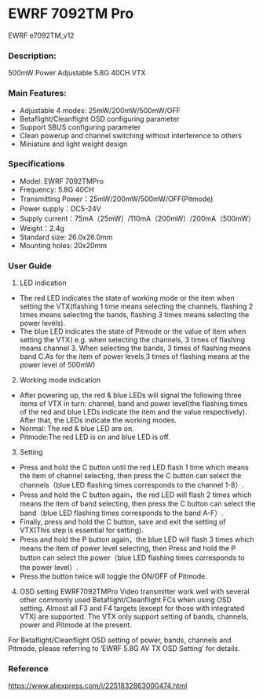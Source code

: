 # EWRF 7092TM Pro
EWRF e7092TM_v12

### Description:
500mW Power Adjustable 5.8G 40CH VTX

### Main Features:  
- Adjustable 4 modes: 25mW/200mW/500mW/OFF  
- Betaflight/Cleanflight OSD configuring parameter  
- Support SBUS configuring parameter  
- Clean powerup and channel switching without interference to others  
- Miniature and light weight design  

### Specifications

- Model: EWRF 7092TMPro  
- Frequency: 5.8G 40CH  
- Transmitting Power：25mW/200mW/500mW/OFF(Pitmode)  
- Power supply：DC5-24V  
- Supply current：75mA（25mW）/110mA（200mW）/200mA（500mW）  
- Weight：2.4g  
- Standard size: 26.0x26.0mm  
- Mounting holes: 20x20mm  

### User Guide
1. LED indication  
- The red LED indicates the state of working mode or the item when setting the VTX(flashing 1 time means selecting the channels, flashing 2 times means selecting the bands, flashing 3 times means selecting the power levels).
- The blue LED indicates the state of Pitmode or the value of item when setting the VTX( e.g. when selecting the channels, 3 times of flashing means channel 3. When selecting the bands, 3 times of flashing means band C.As for the item of power levels,3 times of flashing means at the power level of 500mW)
2. Working mode indication
- After powering up, the red & blue LEDs will signal the following three items of VTX in turn: channel, band and power level(the flashing times of the red and blue LEDs indicate the item and the value respectively). After that, the LEDs indicate the working modes.
- Normal: The red & blue LED are on. 
- Pitmode:The red LED is on and blue LED is off. 
3. Setting
- Press and hold the C button until the red LED flash 1 time which means the item of channel selecting, then press the C button can select the channels（blue LED flashing times corresponds to the channel 1-8）. 
- Press and hold the C button again，the red LED will flash 2 times which means the item of band selecting, then press the C button can select the band（blue LED flashing times corresponds to the band A-F）.
- Finally, press and hold the C button, save and exit the setting of VTX(This step is essential for setting).
- Press and hold the P button again，the blue LED will flash 3 times which means the item of power level selecting, then Press and hold the P button can select the power（blue LED flashing times corresponds to the power level）.
- Press the button twice will toggle the ON/OFF of Pitmode.
4. OSD setting
EWRF7092TMPro Video transmitter work well with several other commonly used Betaflight/Cleanflight FCs when using OSD setting. Almost all F3 and F4 targets (except for those with integrated VTX) are supported. The VTX only support setting of bands, channels, power and Pitmode at the present. 

For Betaflight/Cleanflight OSD setting of power, bands, channels and Pitmode, please referring to ‘EWRF 5.8G AV TX OSD Setting’ for details.

### Reference
https://www.aliexpress.com/i/2251832863000474.html
